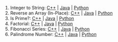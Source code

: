 1. Integer to String: [C++](CPP/intToString.cpp) | [Java](Java/IntToString.java) | [Python](Python/intToString.py)
2. Reverse an Array (In-Place): [C++](CPP/reverseArray.cpp) | [Java](Java/ReverseArray.java) | [Python](Python/reverseArray.py)
3. Is Prime?: [C++](CPP/prime.cpp) | [Java](Java/Prime.java) | [Python](Python/prime.py)
4. Factorial: [C++](CPP/factorial.cpp) | [Java](Java/Factorial.java) | [Python](Python/factorial.py)
5. Fibonacci Series: [C++](CPP/fibonacci.cpp) | [Java](Java/Fibonacci.java) | [Python](Python/fibonacci.py)
6. Palindrome Number: [C++](CPP/palindromeNumber.cpp) | [Java](Java/PalindromeNumber.java) | [Python](Python/palindromeNumber.py)








